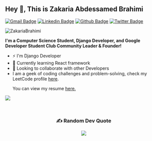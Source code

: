 ## Hey 👋, This is Zakaria Abdessamed Brahimi
[![Gmail Badge](https://img.shields.io/badge/-brahimi.zakaria.abdessamed@gmail.com-c14438?style=flat&logo=Gmail&logoColor=white&link=mailto:brahimi.zakaria.abdessamed@gmail.com)](mailto:brahimi.zakaria.abdessamed@gmail.com) 
[![Linkedin Badge](https://img.shields.io/badge/-zakariaabdessamed-0072b1?style=flat&logo=Linkedin&logoColor=white&link=https://www.linkedin.com/in/zakariaabdessamed/)](https://www.linkedin.com/in/zakariaabdessamed/) [![Github Badge](https://img.shields.io/badge/-ZakariaBrahimi-grey?style=flat&logo=github&logoColor=white&link=https://github.com/ZakariaBrahimi/)](https://www.github.com/ZakariaBrahimi/) [![Twitter Badge](https://img.shields.io/badge/-ZakariaBrahimi-00acee?style=flat&logo=twitter&logoColor=white&link=https://twitter.com/ZakariaBrahimi/)](https://www.twitter.com/ZakariaBrahimi/) 
<p align=left> <img src=https://komarev.com/ghpvc/?username=ZakariaBrahimi alt=ZakariaBrahimi /> </p>

<b><p align='left'>I'm a Computer Science Student, Django Developer, and Google Developer Student Club Community Leader & Founder!</p> </b>

- ⚡ I'm Django Developer
- 🌱 Currently learning React framework
- 👯 Looking to collaborate with other Developers
- I am a geek of coding challenges and problem-solving, check my LeetCode profile [here](https://leetcode.com/user4170I/).
  <p align='left'> You can view my resume <a href='https://drive.google.com/file/d/1AYM4q9pEc5Bj9fyYBfPSG4nc7idltapp/view?usp=sharing ' target=_blank><u>here</u>.</a></p>
  

![](https://github-readme-streak-stats.herokuapp.com/?user=ZakariaBrahimi&theme=default&hide_border=true)
<!--

[![Top Langs](https://github-readme-stats.vercel.app/api/top-langs/?username=ZakariaBrahimi&layout=compact)](https://github.com/ZakariaBrahimi/github-readme-stats)
-->
  
<br>

<span align="center">
  
### ✍️ Random Dev Quote
![](https://quotes-github-readme.vercel.app/api?type=horizontal&theme=light)

</span>
